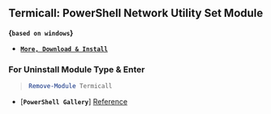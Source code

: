 ## Termicall: PowerShell Network Utility Set Module 

__{`based on windows`}__

- [__`More, Download & Install`__](https://github.com/xqb-dpx/Termicall/releases/)

### For Uninstall Module Type & Enter

> ```ps1
> Remove-Module Termicall
> ```

- [__`PowerShell Gallery`__] [Reference]

[Reference]: https://www.powershellgallery.com/packages/Termicall/
